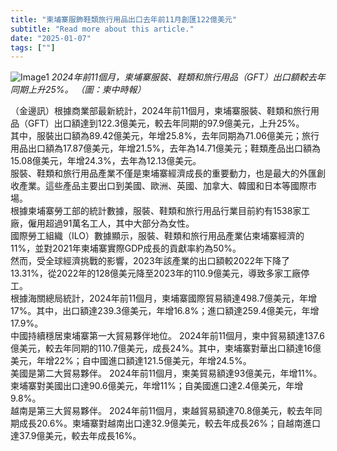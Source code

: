 ```yaml
---
title: "柬埔寨服飾鞋類旅行用品出口去年前11月創匯122億美元"
subtitle: "Read more about this article."
date: "2025-01-07"
tags: [""]
---
```


![Image1](/thumbnails/Clothing-Footwear-Travel-Export.jpg "Meeting")
*2024年前11個月，柬埔寨服裝、鞋類和旅行用品（GFT）出口額較去年同期上升25%。 （圖：柬中時報）*

（金邊訊）根據商業部最新統計，2024年前11個月，柬埔寨服裝、鞋類和旅行用品（GFT）出口額達到122.3億美元，較去年同期的97.9億美元，上升25%。
<br/>
其中，服裝出口額為89.42億美元，年增25.8%，去年同期為71.06億美元；旅行用品出口額為17.87億美元，年增21.5%，去年為14.71億美元；鞋類產品出口額為15.08億美元，年增24.3%，去年為12.13億美元。
<br/>
服裝、鞋類和旅行用品產業不僅是柬埔寨經濟成長的重要動力，也是最大的外匯創收產業。這些產品主要出口到美國、歐洲、英國、加拿大、韓國和日本等國際市場。
<br/>
根據柬埔寨勞工部的統計數據，服裝、鞋類和旅行用品行業目前約有1538家工廠，僱用超過91萬名工人，其中大部分為女性。
<br/>
國際勞工組織（ILO）數據顯示，服裝、鞋類和旅行用品產業佔柬埔寨經濟的11%，並對2021年柬埔寨實際GDP成長的貢獻率約為50%。
<br/>
然而，受全球經濟挑戰的影響，2023年該產業的出口額較2022年下降了13.31%，從2022年的128億美元降至2023年的110.9億美元，導致多家工廠停工。
<br/>
根據海關總局統計，2024年前11個月，柬埔寨國際貿易額達498.7億美元，年增17%。其中，出口額達239.3億美元，年增16.8%；進口額達259.4億美元，年增17.9%。
<br/>
中國持續穩居柬埔寨第一大貿易夥伴地位。 2024年前11個月，柬中貿易額達137.6億美元，較去年同期的110.7億美元，成長24%。其中，柬埔寨對華出口額達16億美元，年增22%；自中國進口額達121.5億美元，年增24.5%。
<br/>
美國是第二大貿易夥伴。 2024年前11個月，柬美貿易額達93億美元，年增11%。柬埔寨對美國出口達90.6億美元，年增11%；自美國進口達2.4億美元，年增9.8%。
<br/>
越南是第三大貿易夥伴。 2024年前11個月，柬越貿易額達70.8億美元，較去年同期成長20.6%。柬埔寨對越南出口達32.9億美元，較去年成長26%；自越南進口達37.9億美元，較去年成長16%。